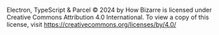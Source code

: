 Electron, TypeScript & Parcel © 2024 by How Bizarre is licensed under Creative Commons Attribution 4.0 International. To view a copy of this license, visit https://creativecommons.org/licenses/by/4.0/